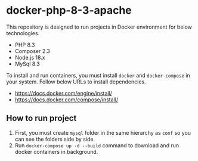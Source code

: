 # docker-php-8-3-apache

This repository is designed to run projects in Docker environment for below technologies.
 - PHP 8.3
 - Composer 2.3
 - Node.js 18.x
 - MySql 8.3

To install and run containers, you must install `docker` and `docker-compose` in your system. Follow below URLs to install dependencies.

 - https://docs.docker.com/engine/install/
 - https://docs.docker.com/compose/install/


## How to run project 

1. First, you must create `mysql` folder in the same hierarchy as `conf` so you can see the folders side by side.
2. Run `docker-compose up -d --build` command to download and run docker containers in background.